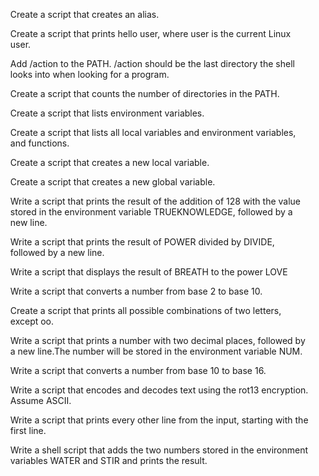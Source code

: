 <ol>
  <p> Create a script that creates an alias.</p>
  <p> Create a script that prints hello user, where user is the current Linux user.</p>
  <p> Add /action to the PATH. /action should be the last directory the shell looks into when looking for a program.</p>
  <p> Create a script that counts the number of directories in the PATH.</p>
  <p> Create a script that lists environment variables.</p>
  <p> Create a script that lists all local variables and environment variables, and functions.</p>
  <p> Create a script that creates a new local variable.</p>
  <p> Create a script that creates a new global variable.</p>
  <p> Write a script that prints the result of the addition of 128 with the value stored in the environment variable TRUEKNOWLEDGE, followed by a new line.</p>
  <p> Write a script that prints the result of POWER divided by DIVIDE, followed by a new line.</p>
  <p> Write a script that displays the result of BREATH to the power LOVE</p>
  <p> Write a script that converts a number from base 2 to base 10.</p>
  <p> Create a script that prints all possible combinations of two letters, except oo.</p>
  <p> Write a script that prints a number with two decimal places, followed by a new line.The number will be stored in the environment variable NUM.</p>
  <p> Write a script that converts a number from base 10 to base 16.</p>
  <p> Write a script that encodes and decodes text using the rot13 encryption. Assume ASCII.</p>
  <p> Write a script that prints every other line from the input, starting with the first line.</p>
  <p> Write a shell script that adds the two numbers stored in the environment variables WATER and STIR and prints the result.</p>
</ol>

